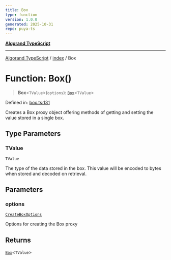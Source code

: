 ```yaml
---
title: Box
type: function
version: 1.0.0
generated: 2025-10-31
repo: puya-ts
---
```

[**Algorand TypeScript**](../../README.md)

***

[Algorand TypeScript](../../modules.md) / [index](../README.md) / Box

# Function: Box()

> **Box**\<`TValue`\>(`options`): [`Box`](../type-aliases/Box.md)\<`TValue`\>

Defined in: [box.ts:131](https://github.com/algorandfoundation/puya-ts/blob/main/packages/algo-ts/src/box.ts#L131)

Creates a Box proxy object offering methods of getting and setting the value stored in a single box.

## Type Parameters

### TValue

`TValue`

The type of the data stored in the box. This value will be encoded to bytes when stored and decoded on retrieval.

## Parameters

### options

[`CreateBoxOptions`](../-internal-/interfaces/CreateBoxOptions.md)

Options for creating the Box proxy

## Returns

[`Box`](../type-aliases/Box.md)\<`TValue`\>

